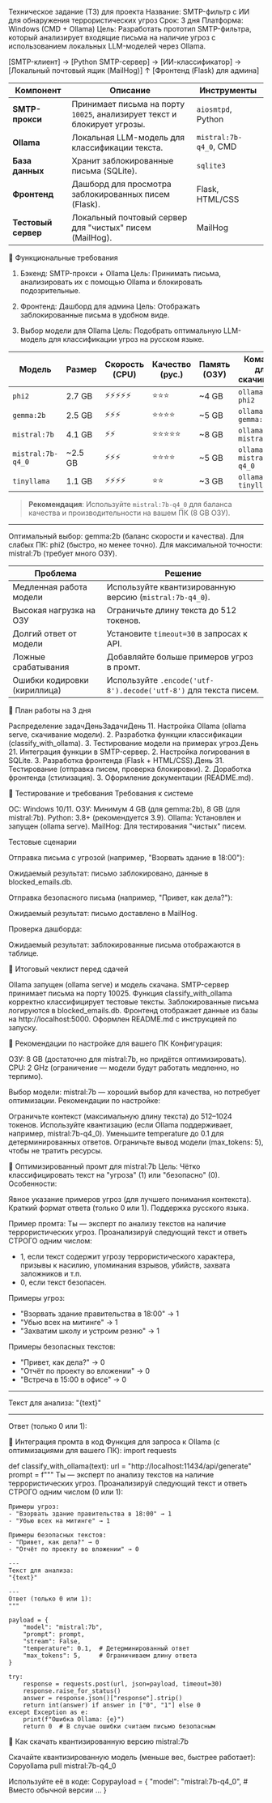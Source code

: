 Техническое задание (ТЗ) для проекта
Название: SMTP-фильтр с ИИ для обнаружения террористических угроз
Срок: 3 дня
Платформа: Windows (CMD + Ollama)
Цель: Разработать прототип SMTP-фильтра, который анализирует входящие письма на наличие угроз с использованием локальных LLM-моделей через Ollama.



[SMTP-клиент] → [Python SMTP-сервер] → [ИИ-классификатор] → [Локальный почтовый ящик (MailHog)]
                     ↑
              [Фронтенд (Flask) для админа]

  Компонент          | Описание                                                                 | Инструменты                     |
 |--------------------|--------------------------------------------------------------------------|----------------------------------|
 | **SMTP-прокси**    | Принимает письма на порту `10025`, анализирует текст и блокирует угрозы. | `aiosmtpd`, Python               |
 | **Ollama**         | Локальная LLM-модель для классификации текста.                           | `mistral:7b-q4_0`, CMD           |
 | **База данных**    | Хранит заблокированные письма (SQLite).                                  | `sqlite3`                        |
 | **Фронтенд**       | Дашборд для просмотра заблокированных писем (Flask).                     | Flask, HTML/CSS                  |
 | **Тестовый сервер**| Локальный почтовый сервер для "чистых" писем (MailHog).                  | MailHog                          |



🎯 Функциональные требования
1. Бэкенд: SMTP-прокси + Ollama
Цель: Принимать письма, анализировать их с помощью Ollama и блокировать подозрительные.


2. Фронтенд: Дашборд для админа
Цель: Отображать заблокированные письма в удобном виде.


3. Выбор модели для Ollama
Цель: Подобрать оптимальную LLM-модель для классификации угроз на русском языке.

 | Модель            | Размер  | Скорость (CPU) | Качество (рус.) | Память (ОЗУ) | Команда для скачивания       |
 |-------------------|---------|----------------|-----------------|--------------|-------------------------------|
 | `phi2`            | 2.7 GB  | ⚡⚡⚡⚡⚡       | ⭐⭐⭐           | ~4 GB        | `ollama pull phi2`            |
 | `gemma:2b`        | 2.5 GB  | ⚡⚡⚡           | ⭐⭐⭐⭐         | ~5 GB        | `ollama pull gemma:2b`        |
 | `mistral:7b`      | 4.1 GB  | ⚡⚡             | ⭐⭐⭐⭐⭐       | ~8 GB        | `ollama pull mistral`          |
 | `mistral:7b-q4_0` | ~2.5 GB | ⚡⚡⚡           | ⭐⭐⭐⭐         | ~5 GB        | `ollama pull mistral:7b-q4_0`  |
 | `tinyllama`       | 1.1 GB  | ⚡⚡⚡⚡         | ⭐⭐             | ~3 GB        | `ollama pull tinyllama`        |

> **Рекомендация**: Используйте `mistral:7b-q4_0` для баланса качества и производительности на вашем ПК (8 GB ОЗУ).
---

Оптимальный выбор: gemma:2b (баланс скорости и качества).
Для слабых ПК: phi2 (быстро, но менее точно).
Для максимальной точности: mistral:7b (требует много ОЗУ).

| Проблема                     | Решение                                                                                     |
 |------------------------------|---------------------------------------------------------------------------------------------|
 | Медленная работа модели     | Используйте квантизированную версию (`mistral:7b-q4_0`).                                    |
 | Высокая нагрузка на ОЗУ     | Ограничьте длину текста до 512 токенов.                                                     |
 | Долгий ответ от модели       | Установите `timeout=30` в запросах к API.                                                   |
 | Ложные срабатывания          | Добавляйте больше примеров угроз в промт.                                                   |
 | Ошибки кодировки (кириллица) | Используйте `.encode('utf-8').decode('utf-8')` для текста писем.                           |



📅 План работы на 3 дня

Распределение задачДеньЗадачиДень 11. Настройка Ollama (ollama serve, скачивание модели).
2. Разработка функции классификации (classify_with_ollama).
3. Тестирование модели на примерах угроз.День 21. Интеграция функции в SMTP-сервер.
2. Настройка логирования в SQLite.
3. Разработка фронтенда (Flask + HTML/CSS).День 31. Тестирование (отправка писем, проверка блокировки).
2. Доработка фронтенда (стилизация).
3. Оформление документации (README.md).

🔧 Тестирование и требования
Требования к системе

ОС: Windows 10/11.
ОЗУ: Минимум 4 GB (для gemma:2b), 8 GB (для mistral:7b).
Python: 3.8+ (рекомендуется 3.9).
Ollama: Установлен и запущен (ollama serve).
MailHog: Для тестирования "чистых" писем.

Тестовые сценарии

Отправка письма с угрозой (например, "Взорвать здание в 18:00"):

Ожидаемый результат: письмо заблокировано, данные в blocked_emails.db.


Отправка безопасного письма (например, "Привет, как дела?"):

Ожидаемый результат: письмо доставлено в MailHog.


Проверка дашборда:

Ожидаемый результат: заблокированные письма отображаются в таблице.




📌 Итоговый чеклист перед сдачей

 Ollama запущен (ollama serve) и модель скачана.
 SMTP-сервер принимает письма на порту 10025.
 Функция classify_with_ollama корректно классифицирует тестовые тексты.
 Заблокированные письма логируются в blocked_emails.db.
 Фронтенд отображает данные из базы на http://localhost:5000.
 Оформлен README.md с инструкцией по запуску.

🔧 Рекомендации по настройке для вашего ПК
Конфигурация:

ОЗУ: 8 GB (достаточно для mistral:7b, но придётся оптимизировать).
CPU: 2 GHz (ограничение — модели будут работать медленно, но терпимо).

Выбор модели:
mistral:7b — хороший выбор для качества, но потребует оптимизации.
Рекомендации по настройке:

Ограничьте контекст (максимальную длину текста) до 512–1024 токенов.
Используйте квантизацию (если Ollama поддерживает, например, mistral:7b-q4_0).
Уменьшите temperature до 0.1 для детерминированных ответов.
Ограничьте вывод модели (max_tokens: 5), чтобы не тратить ресурсы.


📜 Оптимизированный промт для mistral:7b
Цель: Чётко классифицировать текст на "угроза" (1) или "безопасно" (0).
Особенности:

Явное указание примеров угроз (для лучшего понимания контекста).
Краткий формат ответа (только 0 или 1).
Поддержка русского языка.

Пример промта:
Ты — эксперт по анализу текстов на наличие террористических угроз.
Проанализируй следующий текст и ответь СТРОГО одним числом:
- 1, если текст содержит угрозу террористического характера, призывы к насилию, упоминания взрывов, убийств, захвата заложников и т.п.
- 0, если текст безопасен.

Примеры угроз:
- "Взорвать здание правительства в 18:00" → 1
- "Убью всех на митинге" → 1
- "Захватим школу и устроим резню" → 1

Примеры безопасных текстов:
- "Привет, как дела?" → 0
- "Отчёт по проекту во вложении" → 0
- "Встреча в 15:00 в офисе" → 0

---
Текст для анализа:
"{text}"

---
Ответ (только 0 или 1):


📌 Интеграция промта в код
Функция для запроса к Ollama (с оптимизациями для вашего ПК):
import requests

def classify_with_ollama(text):
    url = "http://localhost:11434/api/generate"
    prompt = f"""
    Ты — эксперт по анализу текстов на наличие террористических угроз.
    Проанализируй следующий текст и ответь СТРОГО одним числом (0 или 1):

    Примеры угроз:
    - "Взорвать здание правительства в 18:00" → 1
    - "Убью всех на митинге" → 1

    Примеры безопасных текстов:
    - "Привет, как дела?" → 0
    - "Отчёт по проекту во вложении" → 0

    ---
    Текст для анализа:
    "{text}"

    ---
    Ответ (только 0 или 1):
    """

    payload = {
        "model": "mistral:7b",
        "prompt": prompt,
        "stream": False,
        "temperature": 0.1,  # Детерминированный ответ
        "max_tokens": 5,     # Ограничиваем длину ответа
    }

    try:
        response = requests.post(url, json=payload, timeout=30)
        response.raise_for_status()
        answer = response.json()["response"].strip()
        return int(answer) if answer in ["0", "1"] else 0
    except Exception as e:
        print(f"Ошибка Ollama: {e}")
        return 0  # В случае ошибки считаем письмо безопасным

🔧 Как скачать квантизированную версию mistral:7b

Скачайте квантизированную модель (меньше вес, быстрее работает):
 Copyollama pull mistral:7b-q4_0

Используйте её в коде:
 Copypayload = {
    "model": "mistral:7b-q4_0",  # Вместо обычной версии
    ...
}